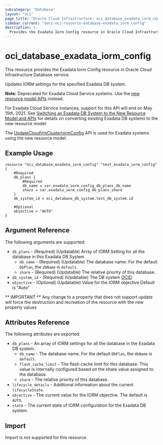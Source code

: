 ```yaml
---
subcategory: "Database"
layout: "oci"
page_title: "Oracle Cloud Infrastructure: oci_database_exadata_iorm_config"
sidebar_current: "docs-oci-resource-database-exadata_iorm_config"
description: |-
  Provides the Exadata Iorm Config resource in Oracle Cloud Infrastructure Database service
---
```


# oci_database_exadata_iorm_config
This resource provides the Exadata Iorm Config resource in Oracle Cloud Infrastructure Database service.

Updates IORM settings for the specified Exadata DB system.

**Note:** Deprecated for Exadata Cloud Service systems. Use the [new resource model APIs](/Concepts/exaflexsystem.htm#exaflexsystem_topic-resource_model) instead.

For Exadata Cloud Service instances, support for this API will end on May 15th, 2021. See [Switching an Exadata DB System to the New Resource Model and APIs](/Concepts/exaflexsystem_topic-resource_model_conversion.htm) for details on converting existing Exadata DB systems to the new resource model.

The [UpdateCloudVmClusterIormConfig](https://docs.cloud.oracle.com/iaas/api/#/en/database/latest/CloudVmCluster/UpdateCloudVmClusterIormConfig/) API is used for Exadata systems using the
new resource model.


## Example Usage

```hcl
resource "oci_database_exadata_iorm_config" "test_exadata_iorm_config" {
	#Required
	db_plans {
		#Required
		db_name = var.exadata_iorm_config_db_plans_db_name
		share = var.exadata_iorm_config_db_plans_share
	}
	db_system_id = oci_database_db_system.test_db_system.id

	#Optional
	objective = "AUTO"
}
```

## Argument Reference

The following arguments are supported:

* `db_plans` - (Required) (Updatable) Array of IORM Setting for all the database in this Exadata DB System 
	* `db_name` - (Required) (Updatable) The database name. For the default `DbPlan`, the `dbName` is `default`. 
	* `share` - (Required) (Updatable) The relative priority of this database. 
* `db_system_id` - (Required) (Updatable) The DB system [OCID](https://docs.cloud.oracle.com/iaas/Content/General/Concepts/identifiers.htm).
* `objective` - (Optional) (Updatable) Value for the IORM objective Default is "Auto" 


** IMPORTANT **
Any change to a property that does not support update will force the destruction and recreation of the resource with the new property values

## Attributes Reference

The following attributes are exported:

* `db_plans` - An array of IORM settings for all the database in the Exadata DB system. 
	* `db_name` - The database name. For the default `DbPlan`, the `dbName` is `default`. 
	* `flash_cache_limit` - The flash cache limit for this database. This value is internally configured based on the share value assigned to the database. 
	* `share` - The relative priority of this database. 
* `lifecycle_details` - Additional information about the current `lifecycleState`. 
* `objective` - The current value for the IORM objective. The default is `AUTO`. 
* `state` - The current state of IORM configuration for the Exadata DB system. 

## Import

Import is not supported for this resource.

